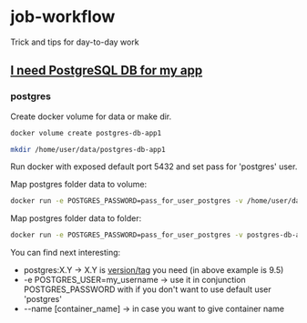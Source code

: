 # job-workflow
Trick and tips for day-to-day work

## [I need PostgreSQL DB for my app](#postgres)

### postgres

Create docker volume for data or make dir.

```bash
docker volume create postgres-db-app1
```

```bash
mkdir /home/user/data/postgres-db-app1
```

Run docker with exposed default port 5432 and set pass for 'postgres' user.

Map postgres folder data to volume:

```bash
docker run -e POSTGRES_PASSWORD=pass_for_user_postgres -v /home/user/data/postgres-db-app1:/var/lib/postgresql/data -p 5432:5432 -d postgres:9.5
```

Map postgres folder data to folder:

```bash
docker run -e POSTGRES_PASSWORD=pass_for_user_postgres -v postgres-db-app1:/var/lib/postgresql/data -p 5432:5432 -d postgres:9.5
```

You can find next interesting:
- postgres:X.Y -> X.Y is [version/tag](https://hub.docker.com/_/postgres?tab=tags) you need (in above example is 9.5) 
- -e POSTGRES_USER=my_username -> use it in conjunction POSTGRES_PASSWORD with if you don't want to use default user 'postgres'
- --name [container_name] -> in case you want to give container name
